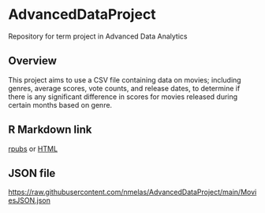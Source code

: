 # AdvancedDataProject
Repository for term project in Advanced Data Analytics
## Overview
This project aims to use a CSV file containing data on movies; including genres, average scores, vote counts, and release dates, to determine if there is any significant difference in scores for movies released during certain months based on genre.
## R Markdown link
[rpubs](https://rpubs.com/nmelas/1216820) or [HTML](https://github.com/nmelas/AdvancedDataProject/blob/main/Assignment3Rmarkdown.html)
## JSON file
https://raw.githubusercontent.com/nmelas/AdvancedDataProject/main/MoviesJSON.json
